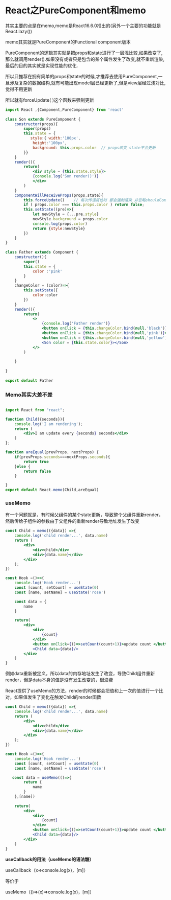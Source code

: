 # React之PureComponent和memo

其实主要的点是在memo,memo是React16.6.0推出的(另外一个主要的功能就是React.lazy())

memo其实就是PureComponent的Functional component版本

PureComponent的逻辑其实就是把props和state进行了一层浅比较,如果改变了,那么就调用render().如果没有或者只是包含的某个属性发生了改变,就不重新渲染,最后的目的其实就是实现性能的优化.

所以只推荐在拥有简单的props和state的时候,才推荐去使用PureComponent,一旦涉及复杂的数据结构,就有可能出现model层已经更新了,但是view层经过浅对比,觉得不用更新

所以就有forceUpdate( )这个函数来强制更新

``` jsx
import React ,{Component,PureComponent} from 'react'
 
class Son extends PureComponent {
    constructor(props){
        super(props)
        this.state = {
           style:{ width:'100px',
            height:'100px',
            background: this.props.color  // props改变 state不会更新
        }}
    }
    render(){
        return(
            <div style = {this.state.style}>
            {console.log('Son render()')}
            </div>
        )
    }
    componentWillReceiveProps(props,state){
        this.forceUpdate()    // 每次传递属性时 都会强制渲染 并忽略shouldComponentUpdate
        if ( props.color === this.props.color ) return false;
        this.setState((pre)=>{
            let newStyle = {...pre.style}
            newStyle.background = props.color
            console.log(props.color)
            return {style:newStyle}
        })
    }
}
 
class Father extends Component {
    constructor(){
        super()
        this.state = {
            color :'pink' 
        }
    }
    changeColor = (color)=>{
        this.setState({
            color:color
        })
    }
    render(){
        return(
            <>
                {console.log('Father render')}
                <button onClick = {this.changeColor.bind(null,'black')}>blcak</button>
                <button onClick = {this.changeColor.bind(null,'pink')}>pink</button>
                <button onClick = {this.changeColor.bind(null,'yellow')}>yellow</button>
                <Son color = {this.state.color}></Son>
            </> 
        )
        
    }
 
}
 
export default Father
```

### Memo其实大差不差

``` jsx

import React from "react";

function Child({seconds}){
    console.log('I am rendering');
    return (
        <div>I am update every {seconds} seconds</div>
    )
};

function areEqual(prevProps, nextProps) {
    if(prevProps.seconds===nextProps.seconds){
        return true
    }else {
        return false
    }

}
export default React.memo(Child,areEqual)
```

### useMemo

有一个问题就是，有时候父组件的某个state更新，导致整个父组件重新render，然后传给子组件的参数由于父组件的重新render导致地址发生了改变

``` jsx
const Child = memo(({data}) =>{
    console.log('child render...', data.name)
    return (
        <div>
            <div>child</div>
            <div>{data.name}</div>
        </div>
    );
})

const Hook =()=>{
    console.log('Hook render...')
    const [count, setCount] = useState(0)
    const [name, setName] = useState('rose')

    const data = {
        name
    }

    return(
        <div>
            <div>
                {count}
            </div>
            <button onClick={()=>setCount(count+1)}>update count </button>
            <Child data={data}/>
        </div>
    )
}
```

例如data重新被定义，所以data的内存地址发生了改变，导致Child组件重新render，但是data本身的值是没有发生改变的，很浪费

React提供了useMemo的方法，render的时候都会把值和上一次的值进行一个比对，如果值发生了变化在触发Child的render函数

``` jsx
const Child = memo(({data}) =>{
    console.log('child render...', data.name)
    return (
        <div>
            <div>child</div>
            <div>{data.name}</div>
        </div>
    );
})

const Hook =()=>{
    console.log('Hook render...')
    const [count, setCount] = useState(0)
    const [name, setName] = useState('rose')

   const data = useMemo(()=>{
        return {
            name
        }
    },[name])
    
    return(
        <div>
            <div>
                {count}
            </div>
            <button onClick={()=>setCount(count+1)}>update count </button>
            <Child data={data}/>
        </div>
    )
}

```

**useCallback的用法（useMemo的语法糖）**

useCallback（x=>console.log(x)，[m]）

等价于

useMemo（()=>(x)=>console.log(x)，[m]）